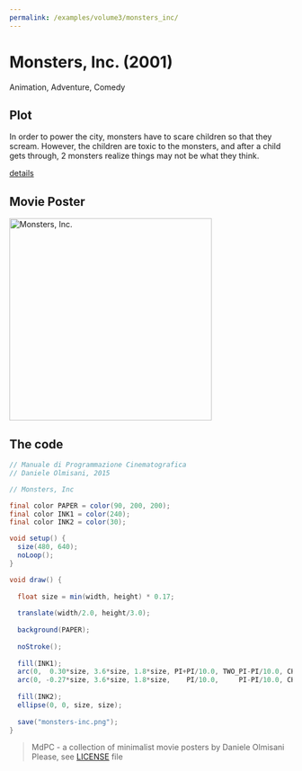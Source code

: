 ```yaml
---
permalink: /examples/volume3/monsters_inc/
---
```

# Monsters, Inc. (2001)

Animation, Adventure, Comedy

## Plot
In order to power the city, monsters have to scare children so that they scream. However, the children are toxic to the monsters, and after a child gets through, 2 monsters realize things may not be what they think.

[details](https://www.imdb.com/title/tt0198781/)

## Movie Poster
<img src="monsters-inc.png"  width="360px" title="Monsters, Inc.">


## The code
```java
// Manuale di Programmazione Cinematografica
// Daniele Olmisani, 2015

// Monsters, Inc

final color PAPER = color(90, 200, 200);
final color INK1 = color(240);
final color INK2 = color(30);

void setup() {
  size(480, 640);
  noLoop();
}

void draw() {
  
  float size = min(width, height) * 0.17;
  
  translate(width/2.0, height/3.0);
  
  background(PAPER);
  
  noStroke();
  
  fill(INK1);
  arc(0,  0.30*size, 3.6*size, 1.8*size, PI+PI/10.0, TWO_PI-PI/10.0, CHORD);
  arc(0, -0.27*size, 3.6*size, 1.8*size,    PI/10.0,     PI-PI/10.0, CHORD);
  
  fill(INK2);
  ellipse(0, 0, size, size);
  
  save("monsters-inc.png");
}
```

> MdPC - a collection of minimalist movie posters
> by Daniele Olmisani
> Please, see [LICENSE](../../../LICENSE) file
